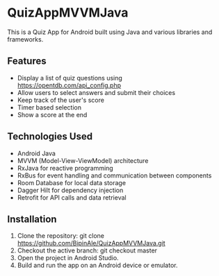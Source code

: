 # QuizAppMVVMJava

This is a Quiz App for Android built using Java and various libraries and frameworks.

## Features

- Display a list of quiz questions using https://opentdb.com/api_config.php
- Allow users to select answers and submit their choices
- Keep track of the user's score
- Timer based selection
- Show a score at the end

## Technologies Used

- Android Java
- MVVM (Model-View-ViewModel) architecture
- RxJava for reactive programming
- RxBus for event handling and communication between components
- Room Database for local data storage
- Dagger Hilt for dependency injection
- Retrofit for API calls and data retrieval

## Installation
1. Clone the repository:
   git clone https://github.com/BipinAle/QuizAppMVVMJava.git
2. Checkout the active branch:
    git checkout master
3. Open the project in Android Studio.
4. Build and run the app on an Android device or emulator.




